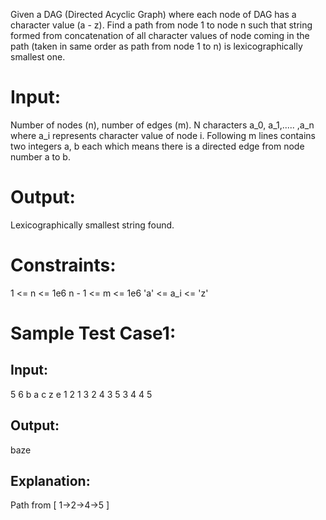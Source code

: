 Given a DAG (Directed Acyclic Graph) where each node of DAG has a character value (a - z).
Find a path from node 1 to node n such that string formed from concatenation of all character values of node coming in the path (taken in same
order as path from node 1 to n) is lexicographically smallest one.

# Input:

Number of nodes (n), number of edges (m).
N characters a_0, a_1,..... ,a_n where a_i represents character value of node i.
Following m lines contains two integers a, b each which means there is a directed edge from node number a to b.

# Output:

Lexicographically smallest string found.

# Constraints:

1 <= n <= 1e6
n - 1 <= m <= 1e6
'a' <= a_i <= 'z'

# Sample Test Case1:

## Input:

5 6
b a c z e
1 2
1 3
2 4
3 5
3 4
4 5

## Output:

baze

## Explanation:

Path from [ 1->2->4->5 ]
